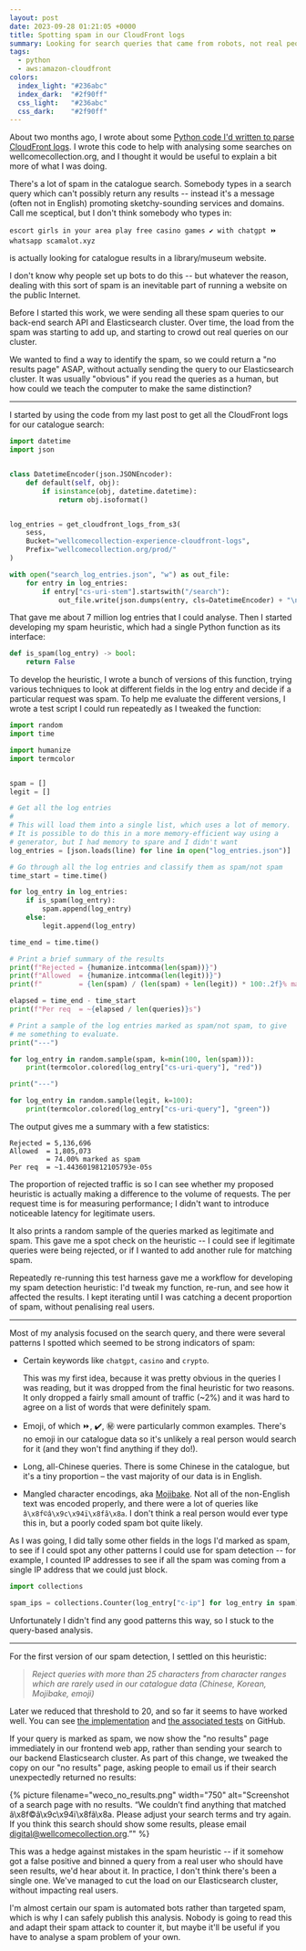 ```yaml
---
layout: post
date: 2023-09-28 01:21:05 +0000
title: Spotting spam in our CloudFront logs
summary: Looking for search queries that came from robots, not real people.
tags: 
  - python
  - aws:amazon-cloudfront
colors:
  index_light: "#236abc"
  index_dark:  "#2f90ff"
  css_light:   "#236abc"
  css_dark:    "#2f90ff"
---
```


About two months ago, I wrote about some [Python code I'd written to parse CloudFront logs][python].
I wrote this code to help with analysing some searches on wellcomecollection.org, and I thought it would be useful to explain a bit more of what I was doing.

There's a lot of spam in the catalogue search.
Somebody types in a search query which can't possibly return any results -- instead it's a message (often not in English) promoting sketchy-sounding services and domains.
Call me sceptical, but I don't think somebody who types in:

    escort girls in your area play free casino games ✔️ with chatgpt ⏩ whatsapp scamalot.xyz

is actually looking for catalogue results in a library/museum website.

I don't know why people set up bots to do this -- but whatever the reason, dealing with this sort of spam is an inevitable part of running a website on the public Internet.

Before I started this work, we were sending all these spam queries to our back-end search API and Elasticsearch cluster.
Over time, the load from the spam was starting to add up, and starting to crowd out real queries on our cluster.

We wanted to find a way to identify the spam, so we could return a "no results page" ASAP, without actually sending the query to our Elasticsearch cluster.
It was usually "obvious" if you read the queries as a human, but how could we teach the computer to make the same distinction?

[python]: /2023/cloudfront-logs/
[wp]: /2023/filtering-netlify-analytics/
[catalogue API]: https://developers.wellcomecollection.org/docs/catalogue

---

I started by using the code from my last post to get all the CloudFront logs for our catalogue search:

```python
import datetime
import json


class DatetimeEncoder(json.JSONEncoder):
    def default(self, obj):
        if isinstance(obj, datetime.datetime):
            return obj.isoformat()


log_entries = get_cloudfront_logs_from_s3(
    sess,
    Bucket="wellcomecollection-experience-cloudfront-logs",
    Prefix="wellcomecollection.org/prod/"
)

with open("search_log_entries.json", "w") as out_file:
    for entry in log_entries:
        if entry["cs-uri-stem"].startswith("/search"):
            out_file.write(json.dumps(entry, cls=DatetimeEncoder) + "\n")
```

That gave me about 7 million log entries that I could analyse.
Then I started developing my spam heuristic, which had a single Python function as its interface:

```python
def is_spam(log_entry) -> bool:
    return False
```

To develop the heuristic, I wrote a bunch of versions of this function, trying various techniques to look at different fields in the log entry and decide if a particular request was spam.
To help me evaluate the different versions, I wrote a test script I could run repeatedly as I tweaked the function:

```python
import random
import time

import humanize
import termcolor


spam = []
legit = []

# Get all the log entries
#
# This will load them into a single list, which uses a lot of memory.
# It is possible to do this in a more memory-efficient way using a
# generator, but I had memory to spare and I didn't want
log_entries = [json.loads(line) for line in open("log_entries.json")]

# Go through all the log entries and classify them as spam/not spam
time_start = time.time()

for log_entry in log_entries:
    if is_spam(log_entry):
        spam.append(log_entry)
    else:
        legit.append(log_entry)

time_end = time.time()

# Print a brief summary of the results
print(f"Rejected = {humanize.intcomma(len(spam))}")
print(f"Allowed  = {humanize.intcomma(len(legit))}")
print(f"         = {len(spam) / (len(spam) + len(legit)) * 100:.2f}% marked as spam")

elapsed = time_end - time_start
print(f"Per req  = ~{elapsed / len(queries)}s")

# Print a sample of the log entries marked as spam/not spam, to give
# me something to evaluate.
print("---")

for log_entry in random.sample(spam, k=min(100, len(spam))):
    print(termcolor.colored(log_entry["cs-uri-query"], "red"))

print("---")

for log_entry in random.sample(legit, k=100):
    print(termcolor.colored(log_entry["cs-uri-query"], "green"))
```

The output gives me a summary with a few statistics:

```
Rejected = 5,136,696
Allowed  = 1,805,073
         = 74.00% marked as spam
Per req  = ~1.4436019812105793e-05s
```

The proportion of rejected traffic is so I can see whether my proposed heuristic is actually making a difference to the volume of requests.
The per request time is for measuring performance; I didn't want to introduce noticeable latency for legitimate users.

It also prints a random sample of the queries marked as legitimate and spam.
This gave me a spot check on the heuristic -- I could see if legitimate queries were being rejected, or if I wanted to add another rule for matching spam.

Repeatedly re-running this test harness gave me a workflow for developing my spam detection heuristic: I'd tweak my function, re-run, and see how it affected the results.
I kept iterating until I was catching a decent proportion of spam, without penalising real users.

---

Most of my analysis focused on the search query, and there were several patterns I spotted which seemed to be strong indicators of spam:

*   Certain keywords like `chatgpt`, `casino` and `crypto`.

    This was my first idea, because it was pretty obvious in the queries I was reading, but it was dropped from the final heuristic for two reasons.
    It only dropped a fairly small amount of traffic (~2%) and it was hard to agree on a list of words that were definitely spam.

*   Emoji, of which ⏩, ✔️, ㊙️ were particularly common examples.
    There's no emoji in our catalogue data so it's unlikely a real person would search for it (and they won't find anything if they do!).

*   Long, all-Chinese queries.
    There is some Chinese in the catalogue, but it's a tiny proportion –  the vast majority of our data is in English.

*   Mangled character encodings, aka [Mojibake].
    Not all of the non-English text was encoded properly, and there were a lot of queries like `â\x8f©â\x9c\x94ï\x8fã\x8a`.
    I don't think a real person would ever type this in, but a poorly coded spam bot quite likely.

As I was going, I did tally some other fields in the logs I'd marked as spam, to see if I could spot any other patterns I could use for spam detection -- for example, I counted IP addresses to see if all the spam was coming from a single IP address that we could just block.

```python
import collections

spam_ips = collections.Counter(log_entry["c-ip"] for log_entry in spam)
```

Unfortunately I didn't find any good patterns this way, so I stuck to the query-based analysis.

[Mojibake]: https://en.wikipedia.org/wiki/Mojibake

---

For the first version of our spam detection, I settled on this heuristic:

> *Reject queries with more than 25 characters from character ranges which are rarely used in our catalogue data (Chinese, Korean, Mojibake, emoji)*

Later we reduced that threshold to 20, and so far it seems to have worked well.
You can see [the implementation][impl] and [the associated tests][tests] on GitHub.

If your query is marked as spam, we now show the "no results" page immediately in our frontend web app, rather than sending your search to our backend Elasticsearch cluster.
As part of this change, we tweaked the copy on our "no results" page, asking people to email us if their search unexpectedly returned no results:

{%
  picture
  filename="weco_no_results.png"
  width="750"
  alt="Screenshot of a search page with no results. “We couldn’t find anything that matched â\x8f©â\x9c\x94ï\x8fã\x8a. Please adjust your search terms and try again. If you think this search should show some results, please email digital@wellcomecollection.org.”"
%}

This was a hedge against mistakes in the spam heuristic -- if it somehow got a false positive and binned a query from a real user who should have seen results, we'd hear about it.
In practice, I don't think there's been a single one.
We've managed to cut the load on our Elasticsearch cluster, without impacting real users.

I'm almost certain our spam is automated bots rather than targeted spam, which is why I can safely publish this analysis.
Nobody is going to read this and adapt their spam attack to counter it, but maybe it'll be useful if you have to analyse a spam problem of your own.

[impl]: https://github.com/wellcomecollection/wellcomecollection.org/blob/509ef612b7a0ff4003f358ab2c637c544c0c870b/content/webapp/utils/spam-detector.ts#L94
[tests]: https://github.com/wellcomecollection/wellcomecollection.org/blob/509ef612b7a0ff4003f358ab2c637c544c0c870b/content/webapp/utils/spam-detector.test.ts
